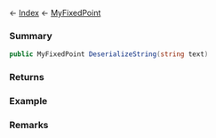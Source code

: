 ← [Index](Api-Index) ← [MyFixedPoint](VRage.MyFixedPoint)

### Summary

```csharp
public MyFixedPoint DeserializeString(string text)
```

### Returns

### Example

### Remarks


